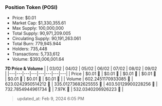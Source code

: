 
  ### Position Token (POSI)
  - Price: $0.01
  - Market Cap: $1,330,355.61
  - Max Supply: 100,000,000
  - Total Supply: 90,971,209.005
  - Circulating Supply: 90,191,263.061
  - Total Burn: 779,945.944
  - Holders: 735,448
  - Transactions: 5,733,612
  - Volume: $393,006,001.64

  **7D Price & Volume**
  | | 03&#x2F;02 | 04&#x2F;02 | 05&#x2F;02 | 06&#x2F;02 | 07&#x2F;02 | 08&#x2F;02 | 09&#x2F;02 |
  |---|---|---|---|---|---|---|---|
  | Price | $0.01 🔻 | $0.01 🚀 | $0.01 🚀 | $0.01 🔻 | $0.01 🚀 | $0.01 🚀 | $0.01 🚀 |
  | Volume | 602.2451170933085 🔻 | 623.0242950514212 🚀 | 335.01273682625555 🔻 | 403.50129900228256 🚀 | 732.7854944961734 🚀 | 7.97K 🚀 | 532.0340206926223 🔻 |

  > updated_at: Feb 9, 2024 6:05 PM
